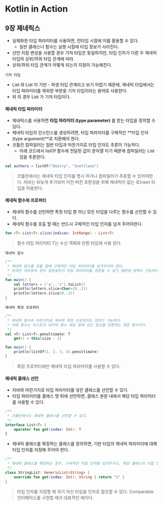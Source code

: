 # Kotlin in Action

## 9장 제네릭스
- 실체화한 타입 파라미터를 사용하면, 런타임 시점에 이를 활용할 수 있다.
    - 일반 클래스나 함수는 실행 시점에 타입 정보가 사라진다.
- 선언 지점 변성을 사용할 경우 기저 타입은 동일하지만, 타입 인자가 다른 두 제네릭 타입의 상위/하위 타입 관계에 따라
- 상위/하위 타입 관계가 어떻게 되는지 지정이 가능해진다.

`기저 타입`
- List 와 List<String> 이 기반 - 파생 타입 관계라고 보기 어렵기 때문에, 제네릭 타입에서는 타입 파라미터를 제외한 부분을 기저 타입이라는 용어로 사용한다.
- 위 의 경우 List 가 기저 타입이다.

#### 제네릭 타입 파라미터
- 제네릭스를 사용하면 **타입 파라미터 (type parameter)** 를 받는 타입을 정의할 수 있다.
- 제네릭 타입의 인스턴스를 생성하려면, 타입 파라미터를 구체적인 **타입 인자 (type argument)**로 치환해야 한다.
- 코틀린 컴파일러는 일반 타입과 마찬가지로 타입 인자도 추론이 가능하다.
    - 아래 코드에서 listOf 함수에 전달된 값이 문자열 이기 때문에 컴파일러는 List<String> 임을 추론한다.
```kotlin
val authors = listOf("Dmitry", "Sveltlana")
```

> 코틀린에서는 제네릭 타입 인자를 명시 하거나 컴파일러가 추론할 수 있어야한다.
> 자바는 뒤늦게 추가되어 이전 버전 호환성을 위해 제네릭이 없는 로(raw) 타입을 허용한다.

#### 제네릭 함수와 프로퍼티
- 제네릭 함수를 선언하면 특정 타입 뿐 아닌 모든 타입을 다루는 함수를 선언할 수 있다.
- 제네릭 함수를 호출 할 때는 반드시 구체적인 타입 인자를 넘겨 주어야한다.
```kotlin
fun <T> List<T>.slice(indices: IntRange) : List<T>
```
> 함수 타입 파라미터 T는 수신 객체와 반환 타입에 사용 된다.

`제네릭 함수`
```kotlin
/**
 * 제네릭 함수를 호출 할때 구체적인 타입 파라미터를 넘겨주어야 한다.
 * 하지만 대부분의 경우 컴파일러가 타입 파라미터를 추론할 수 있기 때문에 생략이 가능하다.
 */
fun main() {
    val letters = ('a'..'z').toList()
    println(letters.slice<Char>(0..2))
    println(letters.slice(0..2))
}
```

`제네릭 확장 프로퍼티`
```kotlin
/**
 * 제네릭 함수와 마찬가지로 제네릭 확장 프로퍼티도 정의가 가능하다.
 * 아래 함수는 리스트의 마지막 원소 바로 앞에 있는 원소를 반환하는 확장 함수이다.
 */
val <T> List<T>.penultimate: T
    get() = this[size - 2]

fun main() {
    println(listOf(1, 2, 3, 4).penultimate)
}
```

> 확장 프로퍼티에만 제네릭 타입 파라미터를 사용할 수 있다.

#### 제네릭 클래스 선언
- 자바와 마찬가지로 타입 파라미터를 넣은 클래스를 선언할 수 있다.
- 타입 파라미터를 클래스 명 뒤에 선언하면, 클래스 본문 내에서 해당 타입 파라미터를 사용할 수 있다.
```kotlin
/**
 * 코틀린에서도 제네릭 클래스를 선언할 수 있다.
 */
interface List<T> {
    operator fun get(index: Int): T
}
```

- 제네릭 클래스를 확장하는 클래스를 정의하면, 기반 타입의 제네릭 파라미터에 대해 타입 인자를 지정해 주어야 한다.
```kotlin
/**
 * 제네릭 클래스를 확장하는 경우, 구체적인 타입 인자를 넘겨주거나, 확장 클래스의 타입 인자를 사용할 수 있다.
 */
class StringList: GenericList<String> {
    override fun get(index: Int): String { return "1" }
}
```

> 타입 인자를 지정할 때 자기 자신 타입을 인자로 참조할 수 있다.
> Comparable<T> 인터페이스를 구현할 때가 대표적인 예이다.

